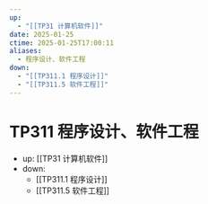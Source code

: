 ```yaml
---
up:
  - "[[TP31 计算机软件]]"
date: 2025-01-25
ctime: 2025-01-25T17:00:11
aliases:
  - 程序设计、软件工程
down:
  - "[[TP311.1 程序设计]]"
  - "[[TP311.5 软件工程]]"
---
```


# TP311 程序设计、软件工程

- up: [[TP31 计算机软件]]
- down:	
	- [[TP311.1 程序设计]]
	- [[TP311.5 软件工程]]
	
